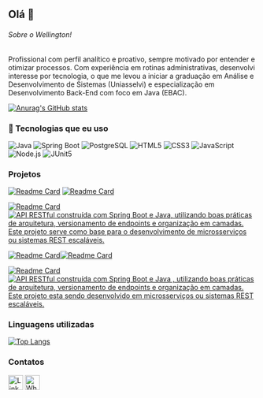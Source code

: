 ## Olá 👋


###### Sobre o Wellington!
Profissional com perfil analítico e proativo, sempre motivado por entender e otimizar processos. Com experiência em rotinas administrativas, desenvolvi interesse por tecnologia, o que me levou a iniciar a graduação em Análise e Desenvolvimento de Sistemas (Uniasselvi) e especialização em Desenvolvimento Back-End com foco em Java (EBAC).




[![Anurag's GitHub stats](https://github-readme-stats.vercel.app/api?username=wellingtonadonai&show_icons=true&theme=dark)](https://github.com/wellingtonadonai?tab=repositories)

### 🚀 Tecnologias que eu uso

![Java](https://img.shields.io/badge/Java-ED8B00?style=for-the-badge&logo=java&logoColor=white)
![Spring Boot](https://img.shields.io/badge/Spring_Boot-6DB33F?style=for-the-badge&logo=spring-boot&logoColor=white)
![PostgreSQL](https://img.shields.io/badge/PostgreSQL-316192?style=for-the-badge&logo=postgresql&logoColor=white)
![HTML5](https://img.shields.io/badge/HTML5-E34F26?style=for-the-badge&logo=html5&logoColor=white)
![CSS3](https://img.shields.io/badge/CSS3-1572B6?style=for-the-badge&logo=css3&logoColor=white)
![JavaScript](https://img.shields.io/badge/JavaScript-F7DF1E?style=for-the-badge&logo=javascript&logoColor=black)
![Node.js](https://img.shields.io/badge/Node.js-339933?style=for-the-badge&logo=node.js&logoColor=white)
![JUnit5](https://img.shields.io/badge/JUnit5-25A162?style=for-the-badge&logo=java&logoColor=white)

### Projetos

[![Readme Card](https://github-readme-stats.vercel.app/api/pin/?username=wellingtonadonai&repo=dscatalogSpring&theme=dark)](https://github.com/wellingtonadonai/dscatalogSpring) [![Readme Card](https://github-readme-stats.vercel.app/api/pin/?username=wellingtonadonai&repo=projetoDsList&theme=dark)](https://github.com/wellingtonadonai/projetoDsList)



[![Readme Card](https://github-readme-stats.vercel.app/api/pin/?username=wellingtonadonai&repo=SimulacaodeContaBancaria-Java&theme=dark)](https://github.com/wellingtonadonai/SimulacaodeContaBancaria-Java)[![API RESTful construída com Spring Boot e Java, utilizando boas práticas de arquitetura, versionamento de endpoints e organização em camadas. Este projeto serve como base para o desenvolvimento de microsserviços ou sistemas REST escaláveis.](https://github-readme-stats.vercel.app/api/pin/?username=wellingtonadonai&repo=Rest-with-spring-boot-and-java&theme=dark)](https://github.com/wellingtonadonai/Rest-with-spring-boot-and-java)



[![Readme Card](https://github-readme-stats.vercel.app/api/pin/?username=wellingtonadonai&repo=Jogo-Ping-Pong&theme=dark)](https://github.com/wellingtonadonai/Jogo-Ping-Pong)[![Readme Card](https://github-readme-stats.vercel.app/api/pin/?username=wellingtonadonai&repo=SistemadeValidacao-ProcessoSeletivo&theme=dark)](https://github.com/wellingtonadonai/SistemadeValidacao-ProcessoSeletivo)




[![Readme Card](https://github-readme-stats.vercel.app/api/pin/?username=wellingtonadonai&repo=usuario&theme=dark)](https://github.com/wellingtonadonai/usuario)[![API RESTful construída com Spring Boot e Java , utilizando boas práticas de arquitetura, versionamento de endpoints e organização em camadas. Este projeto esta sendo desenvolvido em microsserviços ou sistemas REST escaláveis.](https://github-readme-stats.vercel.app/api/pin/?username=wellingtonadonai&repo=microsservicosUsuario&theme=dark)](https://github.com/wellingtonadonai/usuario)





### Linguagens utilizadas

[![Top Langs](https://github-readme-stats.vercel.app/api/top-langs/?username=wellingtonadonai&layout=compact)](https://github.com/anuraghazra/github-readme-stats)

### Contatos

[<img src='https://img.shields.io/badge/LinkedIn-0077B5?style=for-the-badge&logo=linkedin&logoColor=white' alt='Linkedin' height='30'>](https://www.linkedin.com/in/wellingtonoliveira-dev/)  [<img src='https://img.shields.io/badge/Whatsapp-25D366?style=for-the-badge&logo=whatsapp&logoColor=white' alt='Whatsapp' height='30'>](https://wa.me/5517992845056)



